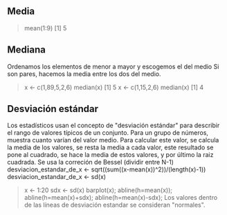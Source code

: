 ## Media ##
> mean(1:9)
[1] 5

## Mediana ##
Ordenamos los elementos de menor a mayor y escogemos el del medio
Si son pares, hacemos la media entre los dos del medio.
> x <- c(1,89,5,2,6)
> median(x)
[1] 5
> x <- c(1,15,2,6)
> median(x)
[1] 4

## Desviación estándar ##
Los estadísticos usan el concepto de "desviación estándar" para describir el rango de valores típicos de un conjunto.
Para un grupo de números, muestra cuanto varían del valor medio.
Para calcular este valor, se calcula la media de los valores, se resta la media a cada valor, este resultado se pone al cuadrado, se hace la media de estos valores, y por último la raiz cuadrada.
Se usa la correción de Bessel (dividir entre N-1)
desviacion_estandar_de_x <- sqrt((sum((x-mean(x))^2))/(length(x)-1))
desviacion_estandar_de_x <- sd(x)

> x <- 1:20
> sdx <- sd(x)
> barplot(x); abline(h=mean(x)); abline(h=mean(x)+sdx); abline(h=mean(x)-sdx);
Los valores dentro de las líneas de desviación estandar se consideran "normales".

